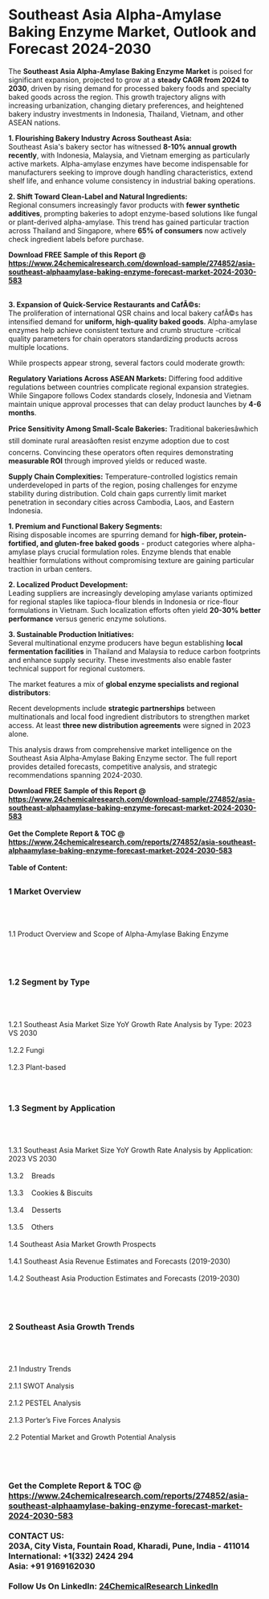 <h1>Southeast Asia Alpha-Amylase Baking Enzyme Market, Outlook and Forecast 2024-2030</h1><p>The <strong>Southeast Asia Alpha-Amylase Baking Enzyme Market</strong> is poised for significant expansion, projected to grow at a <strong>steady CAGR from 2024 to 2030</strong>, driven by rising demand for processed bakery foods and specialty baked goods across the region. This growth trajectory aligns with increasing urbanization, changing dietary preferences, and heightened bakery industry investments in Indonesia, Thailand, Vietnam, and other ASEAN nations.</p><p><strong>1. Flourishing Bakery Industry Across Southeast Asia:</strong><br>
Southeast Asia's bakery sector has witnessed <strong>8-10% annual growth recently</strong>, with Indonesia, Malaysia, and Vietnam emerging as particularly active markets. Alpha-amylase enzymes have become indispensable for manufacturers seeking to improve dough handling characteristics, extend shelf life, and enhance volume consistency in industrial baking operations.</p><p><strong>2. Shift Toward Clean-Label and Natural Ingredients:</strong><br>
Regional consumers increasingly favor products with <strong>fewer synthetic additives</strong>, prompting bakeries to adopt enzyme-based solutions like fungal or plant-derived alpha-amylase. This trend has gained particular traction across Thailand and Singapore, where <strong>65% of consumers</strong> now actively check ingredient labels before purchase.</p><div><b>Download FREE Sample of this Report @ 
            <a href="https://www.24chemicalresearch.com/download-sample/274852/asia-southeast-alphaamylase-baking-enzyme-forecast-market-2024-2030-583">
            https://www.24chemicalresearch.com/download-sample/274852/asia-southeast-alphaamylase-baking-enzyme-forecast-market-2024-2030-583</a></b></div><br><p><strong>3. Expansion of Quick-Service Restaurants and CafÃ©s:</strong><br>
The proliferation of international QSR chains and local bakery cafÃ©s has intensified demand for <strong>uniform, high-quality baked goods</strong>. Alpha-amylase enzymes help achieve consistent texture and crumb structure -critical quality parameters for chain operators standardizing products across multiple locations.</p><p>While prospects appear strong, several factors could moderate growth:</p><p><strong>Regulatory Variations Across ASEAN Markets:</strong>
	Differing food additive regulations between countries complicate regional expansion strategies. While Singapore follows Codex standards closely, Indonesia and Vietnam maintain unique approval processes that can delay product launches by <strong>4-6 months</strong>.</p><p><strong>Price Sensitivity Among Small-Scale Bakeries:</strong>
	Traditional bakeriesâwhich still dominate rural areasâoften resist enzyme adoption due to cost concerns. Convincing these operators often requires demonstrating <strong>measurable ROI</strong> through improved yields or reduced waste.</p><p><strong>Supply Chain Complexities:</strong>
	Temperature-controlled logistics remain underdeveloped in parts of the region, posing challenges for enzyme stability during distribution. Cold chain gaps currently limit market penetration in secondary cities across Cambodia, Laos, and Eastern Indonesia.</p><p><strong>1. Premium and Functional Bakery Segments:</strong><br>
Rising disposable incomes are spurring demand for <strong>high-fiber, protein-fortified, and gluten-free baked goods</strong> - product categories where alpha-amylase plays crucial formulation roles. Enzyme blends that enable healthier formulations without compromising texture are gaining particular traction in urban centers.</p><p><strong>2. Localized Product Development:</strong><br>
Leading suppliers are increasingly developing amylase variants optimized for regional staples like tapioca-flour blends in Indonesia or rice-flour formulations in Vietnam. Such localization efforts often yield <strong>20-30% better performance</strong> versus generic enzyme solutions.</p><p><strong>3. Sustainable Production Initiatives:</strong><br>
Several multinational enzyme producers have begun establishing <strong>local fermentation facilities</strong> in Thailand and Malaysia to reduce carbon footprints and enhance supply security. These investments also enable faster technical support for regional customers.</p><p>The market features a mix of <strong>global enzyme specialists and regional distributors</strong>:</p><p>Recent developments include <strong>strategic partnerships</strong> between multinationals and local food ingredient distributors to strengthen market access. At least <strong>three new distribution agreements</strong> were signed in 2023 alone.</p><p>This analysis draws from comprehensive market intelligence on the Southeast Asia Alpha-Amylase Baking Enzyme sector. The full report provides detailed forecasts, competitive analysis, and strategic recommendations spanning 2024-2030.</p><div><b>Download FREE Sample of this Report @ 
            <a href="https://www.24chemicalresearch.com/download-sample/274852/asia-southeast-alphaamylase-baking-enzyme-forecast-market-2024-2030-583">
            https://www.24chemicalresearch.com/download-sample/274852/asia-southeast-alphaamylase-baking-enzyme-forecast-market-2024-2030-583</a></b></div><br><div><b>Get the Complete Report & TOC @ 
            <a href="https://www.24chemicalresearch.com/reports/274852/asia-southeast-alphaamylase-baking-enzyme-forecast-market-2024-2030-583">
            https://www.24chemicalresearch.com/reports/274852/asia-southeast-alphaamylase-baking-enzyme-forecast-market-2024-2030-583</a></b></div><br>
            <b>Table of Content:</b><p><h2><span style="font-size:16px"><strong>1 Market Overview&nbsp;&nbsp; &nbsp;</strong></span></h2><br />
<br />
<p>1.1 Product Overview and Scope of Alpha-Amylase Baking Enzyme&nbsp;</p><br />
<br />
<h2><strong><span style="font-size:16px">1.2 Segment by Type&nbsp;&nbsp; &nbsp;</span></strong></h2><br />
<br />
<p>1.2.1 Southeast Asia Market Size YoY Growth Rate Analysis by Type: 2023 VS 2030&nbsp;&nbsp; &nbsp;<br /><br />
1.2.2 Fungi&nbsp;&nbsp; &nbsp;<br /><br />
1.2.3 Plant-based<br /><br />
<br />
<h2><span style="font-size:16px"><strong>1.3 Segment by Application&nbsp;&nbsp;</strong></span></h2><br />
<br />
<p>1.3.1 Southeast Asia Market Size YoY Growth Rate Analysis by Application: 2023 VS 2030&nbsp;&nbsp; &nbsp;<br /><br />
1.3.2&nbsp;&nbsp; &nbsp;Breads<br /><br />
1.3.3&nbsp;&nbsp; &nbsp;Cookies & Biscuits<br /><br />
1.3.4&nbsp;&nbsp; &nbsp;Desserts<br /><br />
1.3.5&nbsp;&nbsp; &nbsp;Others<br /><br />
1.4 Southeast Asia Market Growth Prospects&nbsp;&nbsp; &nbsp;<br /><br />
1.4.1 Southeast Asia Revenue Estimates and Forecasts (2019-2030)&nbsp;&nbsp; &nbsp;<br /><br />
1.4.2 Southeast Asia Production Estimates and Forecasts (2019-2030)&nbsp;&nbsp;</p><br />
<br />
<h2><span style="font-size:16px"><strong>2 Southeast Asia Growth Trends&nbsp;&nbsp; &nbsp;</strong></span></h2><br />
<br />
<p>2.1 Industry Trends&nbsp;&nbsp; &nbsp;<br /><br />
2.1.1 SWOT Analysis&nbsp;&nbsp; &nbsp;<br /><br />
2.1.2 PESTEL Analysis&nbsp;&nbsp; &nbsp;<br /><br />
2.1.3 Porter&rsquo;s Five Forces Analysis&nbsp;&nbsp; &nbsp;<br /><br />
2.2 Potential Market and Growth Potential Analysis&nbsp;&nbsp; &nbsp;</p><br />
<br />
<h2><span style="font-size:16px"><s</p><div><b>Get the Complete Report & TOC @ 
            <a href="https://www.24chemicalresearch.com/reports/274852/asia-southeast-alphaamylase-baking-enzyme-forecast-market-2024-2030-583">
            https://www.24chemicalresearch.com/reports/274852/asia-southeast-alphaamylase-baking-enzyme-forecast-market-2024-2030-583</a></b></div><br><b>CONTACT US:</b><br>
            203A, City Vista, Fountain Road, Kharadi, Pune, India - 411014<br>
            International: +1(332) 2424 294<br>
            Asia: +91 9169162030 <br><br>
            Follow Us On LinkedIn: <a href="https://www.linkedin.com/company/24chemicalresearch/">24ChemicalResearch LinkedIn</a>